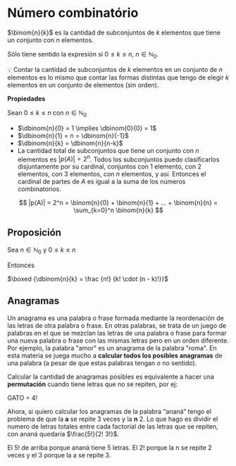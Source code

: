 # Número combinatório

$\binom{n}{k}$ es la cantidad de subconjuntos de $k$ elementos que tiene un conjunto con $n$ elementos.

Sólo tiene sentido la expresión si $0≤k≤n$, $n \in \mathbb{N}_0$.


💡 Contar la cantidad de subconjuntos de $k$ elementos en un conjunto de $n$ elementos es lo mismo que contar las formas distintas que tengo de elegir $k$ elementos en un conjunto de elementos (sin orden).

**Propiedades**

Sean $0≤k≤n$ con $n \in \mathbb{N}_0$

- $\dbinom{n}{0} = 1 \implies \dbinom{0}{0} = 1$
- $\dbinom{n}{1} = n = \dbinom{n}{-1}$
- $\dbinom{n}{k} = \dbinom{n}{n-k}$
- La cantidad total de subconjuntos que tiene un conjunto con $n$ elementos es $|p(A)| = 2^n$. Todos los subconjuntos puedo clasificarlos disjuntamente por su cardinal, conjuntos con 1 elemento, con 2 elementos, con 3 elementos, con $n$ elementos, y así. Entonces el cardinal de partes de $A$ es igual a la suma de los números combinatorios.

$$
|p(A)| = 2^n = \binom{n}{0} + \binom{n}{1} + ... + \binom{n}{n} = \sum_{k=0}^n \binom{n}{k}
$$ 

## Proposición

Sea $n \in \mathbb{N}_0$ y $0 ≤ k ≤ n$

Entonces

$\boxed {\dbinom{n}{k} = \frac {n!} {k! \cdot (n - k)!}}$

## Anagramas

Un anagrama es una palabra o frase formada mediante la reordenación de las letras de otra palabra o frase. En otras palabras, se trata de un juego de palabras en el que se mezclan las letras de una palabra o frase para formar una nueva palabra o frase con las mismas letras pero en un orden diferente. Por ejemplo, la palabra "amor" es un anagrama de la palabra "roma". En esta materia se juega mucho a **calcular todos los posibles anagramas** de una palabra (a pesar de que estas palabras tengan o no sentido). 

Calcular la cantidad de anagramas posibles es equivalente a hacer una **permutación** cuando tiene letras que no se repiten, por ej:

GATO = 4!

Ahora, si quiero calcular los anagramas de la palabra “ananá” tengo el problema de que la **a** se repite 3 veces y la **n** 2. Lo que hago es dividir el numero de letras totales entre cada factorial de las letras que se repiten, con ananá quedaría $\frac{5!}{2! 3!}$.

El 5! de arriba porque ananá tiene 5 letras. El 2! porque la n se repite 2 veces y el 3 porque la a se repite 3.
